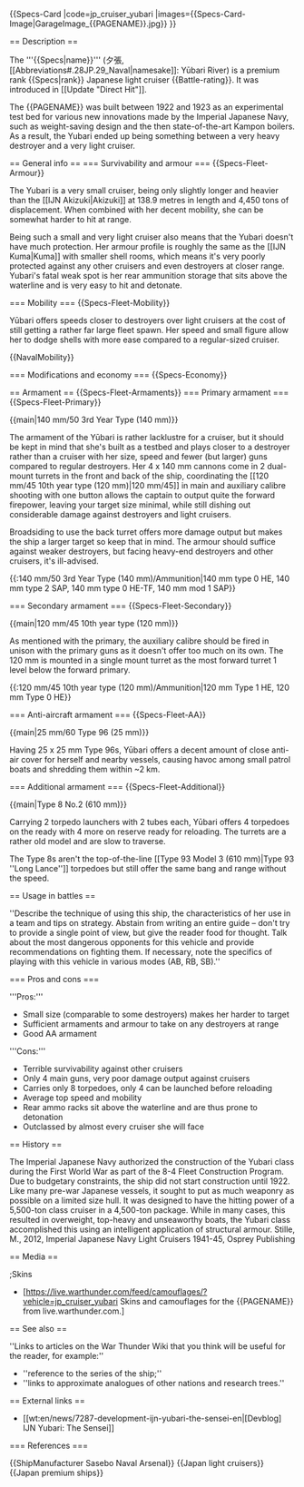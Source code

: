 {{Specs-Card
|code=jp_cruiser_yubari
|images={{Specs-Card-Image|GarageImage_{{PAGENAME}}.jpg}}
}}

== Description ==
<!-- ''In the first part of the description, cover the history of the ship's creation and military application. In the second part, tell the reader about using this ship in the game. Add a screenshot: if a beginner player has a hard time remembering vehicles by name, a picture will help them identify the ship in question.'' -->
The '''{{Specs|name}}''' (夕張, [[Abbreviations#.28JP.29_Naval|namesake]]: Yūbari River) is a premium rank {{Specs|rank}} Japanese light cruiser {{Battle-rating}}. It was introduced in [[Update "Direct Hit"]].

The {{PAGENAME}} was built between 1922 and 1923 as an experimental test bed for various new innovations made by the Imperial Japanese Navy, such as weight-saving design and the then state-of-the-art Kampon boilers. As a result, the Yubari ended up being something between a very heavy destroyer and a very light cruiser.

== General info ==
=== Survivability and armour ===
{{Specs-Fleet-Armour}}
<!-- ''Talk about the vehicle's armour. Note the most well-defended and most vulnerable zones, e.g. the ammo magazine. Evaluate the composition of components and assemblies responsible for movement and manoeuvrability. Evaluate the survivability of the primary and secondary armaments separately. Don't forget to mention the size of the crew, which plays an important role in fleet mechanics. Save tips on preserving survivability for the "Usage in battles" section. If necessary, use a graphical template to show the most well-protected or most vulnerable points in the armour.'' -->
The Yubari is a very small cruiser, being only slightly longer and heavier than the [[IJN Akizuki|Akizuki]] at 138.9 metres in length and 4,450 tons of displacement. When combined with her decent mobility, she can be somewhat harder to hit at range.

Being such a small and very light cruiser also means that the Yubari doesn't have much protection. Her armour profile is roughly the same as the [[IJN Kuma|Kuma]] with smaller shell rooms, which means it's very poorly protected against any other cruisers and even destroyers at closer range. Yubari's fatal weak spot is her rear ammunition storage that sits above the waterline and is very easy to hit and detonate.

=== Mobility ===
{{Specs-Fleet-Mobility}}
<!-- ''Write about the ship's mobility. Evaluate its power and manoeuvrability, rudder rerouting speed, stopping speed at full tilt, with its maximum forward and reverse speed.'' -->
Yūbari offers speeds closer to destroyers over light cruisers at the cost of still getting a rather far large fleet spawn. Her speed and small figure allow her to dodge shells with more ease compared to a regular-sized cruiser.

{{NavalMobility}}

=== Modifications and economy ===
{{Specs-Economy}}

== Armament ==
{{Specs-Fleet-Armaments}}
=== Primary armament ===
{{Specs-Fleet-Primary}}
<!-- ''Provide information about the characteristics of the primary armament. Evaluate their efficacy in battle based on their reload speed, ballistics and the capacity of their shells. Add a link to the main article about the weapon: <code><nowiki>{{main|Weapon name (calibre)}}</nowiki></code>. Broadly describe the ammunition available for the primary armament, and provide recommendations on how to use it and which ammunition to choose.'' -->
{{main|140 mm/50 3rd Year Type (140 mm)}}

The armament of the Yūbari is rather lacklustre for a cruiser, but it should be kept in mind that she's built as a testbed and plays closer to a destroyer rather than a cruiser with her size, speed and fewer (but larger) guns compared to regular destroyers. Her 4 x 140 mm cannons come in 2 dual-mount turrets in the front and back of the ship, coordinating the [[120 mm/45 10th year type (120 mm)|120 mm/45]] in main and auxiliary calibre shooting with one button allows the captain to output quite the forward firepower, leaving your target size minimal, while still dishing out considerable damage against destroyers and light cruisers.

Broadsiding to use the back turret offers more damage output but makes the ship a larger target so keep that in mind. The armour should suffice against weaker destroyers, but facing heavy-end destroyers and other cruisers, it's ill-advised.

{{:140 mm/50 3rd Year Type (140 mm)/Ammunition|140 mm type 0 HE, 140 mm type 2 SAP, 140 mm type 0 HE-TF, 140 mm mod 1 SAP}}

=== Secondary armament ===
{{Specs-Fleet-Secondary}}
<!-- ''Some ships are fitted with weapons of various calibres. Secondary armaments are defined as weapons chosen with the control <code>Select secondary weapon</code>. Evaluate the secondary armaments and give advice on how to use them. Describe the ammunition available for the secondary armament. Provide recommendations on how to use them and which ammunition to choose. Remember that any anti-air armament, even heavy calibre weapons, belong in the next section. If there is no secondary armament, remove this section.'' -->
{{main|120 mm/45 10th year type (120 mm)}}

As mentioned with the primary, the auxiliary calibre should be fired in unison with the primary guns as it doesn't offer too much on its own. The 120 mm is mounted in a single mount turret as the most forward turret 1 level below the forward primary.

{{:120 mm/45 10th year type (120 mm)/Ammunition|120 mm Type 1 HE, 120 mm Type 0 HE}}

=== Anti-aircraft armament ===
{{Specs-Fleet-AA}}
<!-- ''An important part of the ship's armament responsible for air defence. Anti-aircraft armament is defined by the weapon chosen with the control <code>Select anti-aircraft weapons</code>. Talk about the ship's anti-air cannons and machine guns, the number of guns and their positions, their effective range, and about their overall effectiveness – including against surface targets. If there are no anti-aircraft armaments, remove this section.'' -->
{{main|25 mm/60 Type 96 (25 mm)}}

Having 25 x 25 mm Type 96s, Yūbari offers a decent amount of close anti-air cover for herself and nearby vessels, causing havoc among small patrol boats and shredding them within ~2 km.

=== Additional armament ===
{{Specs-Fleet-Additional}}
<!-- ''Describe the available additional armaments of the ship: depth charges, mines, torpedoes. Talk about their positions, available ammunition and launch features such as dead zones of torpedoes. If there is no additional armament, remove this section.'' -->
{{main|Type 8 No.2 (610 mm)}}

Carrying 2 torpedo launchers with 2 tubes each, Yūbari offers 4 torpedoes on the ready with 4 more on reserve ready for reloading. The turrets are a rather old model and are slow to traverse.

The Type 8s aren't the top-of-the-line [[Type 93 Model 3 (610 mm)|Type 93 ''Long Lance'']] torpedoes but still offer the same bang and range without the speed.

== Usage in battles ==
<!-- ''Describe the technique of using this ship, the characteristics of her use in a team and tips on strategy. Abstain from writing an entire guide – don't try to provide a single point of view, but give the reader food for thought. Talk about the most dangerous opponents for this vehicle and provide recommendations on fighting them. If necessary, note the specifics of playing with this vehicle in various modes (AB, RB, SB).'' -->
''Describe the technique of using this ship, the characteristics of her use in a team and tips on strategy. Abstain from writing an entire guide – don't try to provide a single point of view, but give the reader food for thought. Talk about the most dangerous opponents for this vehicle and provide recommendations on fighting them. If necessary, note the specifics of playing with this vehicle in various modes (AB, RB, SB).''

=== Pros and cons ===
<!-- ''Summarise and briefly evaluate the vehicle in terms of its characteristics and combat effectiveness. Mark its pros and cons in the bulleted list. Try not to use more than 6 points for each of the characteristics. Avoid using categorical definitions such as "bad", "good" and the like - use substitutions with softer forms such as "inadequate" and "effective".'' -->

'''Pros:'''

* Small size (comparable to some destroyers) makes her harder to target
* Sufficient armaments and armour to take on any destroyers at range
* Good AA armament

'''Cons:'''

* Terrible survivability against other cruisers
* Only 4 main guns, very poor damage output against cruisers
* Carries only 8 torpedoes, only 4 can be launched before reloading
* Average top speed and mobility
* Rear ammo racks sit above the waterline and are thus prone to detonation
* Outclassed by almost every cruiser she will face

== History ==
<!-- ''Describe the history of the creation and combat usage of the ship in more detail than in the introduction. If the historical reference turns out to be too long, take it to a separate article, taking a link to the article about the ship and adding a block "/History" (example: <nowiki>https://wiki.warthunder.com/(Ship-name)/History</nowiki>) and add a link to it here using the <code>main</code> template. Be sure to reference text and sources by using <code><nowiki><ref></ref></nowiki></code>, as well as adding them at the end of the article with <code><nowiki><references /></nowiki></code>. This section may also include the ship's dev blog entry (if applicable) and the in-game encyclopedia description (under <code><nowiki>=== In-game description ===</nowiki></code>, also if applicable).'' -->
The Imperial Japanese Navy authorized the construction of the Yubari class during the First World War as part of the 8-4 Fleet Construction Program.  Due to budgetary constraints, the ship did not start construction until 1922. Like many pre-war Japanese vessels, it sought to put as much weaponry as possible on a limited size hull. It was designed to have the hitting power of a 5,500-ton class cruiser in a 4,500-ton package.  While in many cases, this resulted in overweight, top-heavy and unseaworthy boats, the Yubari class accomplished this using an intelligent application of structural armour. <ref>Stille, M., 2012, Imperial Japanese Navy Light Cruisers 1941-45, Osprey Publishing</ref>  

== Media ==
<!-- ''Excellent additions to the article would be video guides, screenshots from the game, and photos.'' -->

;Skins
* [https://live.warthunder.com/feed/camouflages/?vehicle=jp_cruiser_yubari Skins and camouflages for the {{PAGENAME}} from live.warthunder.com.]

== See also ==
<!-- ''Links to articles on the War Thunder Wiki that you think will be useful for the reader, for example:''
* ''reference to the series of the ship;''
* ''links to approximate analogues of other nations and research trees.'' -->
''Links to articles on the War Thunder Wiki that you think will be useful for the reader, for example:''

* ''reference to the series of the ship;''
* ''links to approximate analogues of other nations and research trees.''

== External links ==
<!-- ''Paste links to sources and external resources, such as:''
* ''topic on the official game forum;''
* ''other literature.'' -->

* [[wt:en/news/7287-development-ijn-yubari-the-sensei-en|[Devblog] IJN Yubari: The Sensei]]

=== References ===
<references/>

{{ShipManufacturer Sasebo Naval Arsenal}}
{{Japan light cruisers}}
{{Japan premium ships}}